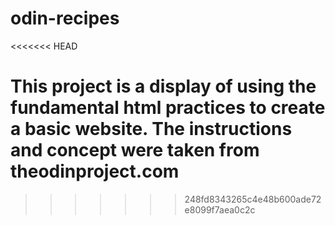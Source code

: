 # odin-recipes
<<<<<<< HEAD

This project is a display of using the fundamental
html practices to create a basic website. The instructions
and concept were taken from theodinproject.com
=======
>>>>>>> 248fd8343265c4e48b600ade72e8099f7aea0c2c
